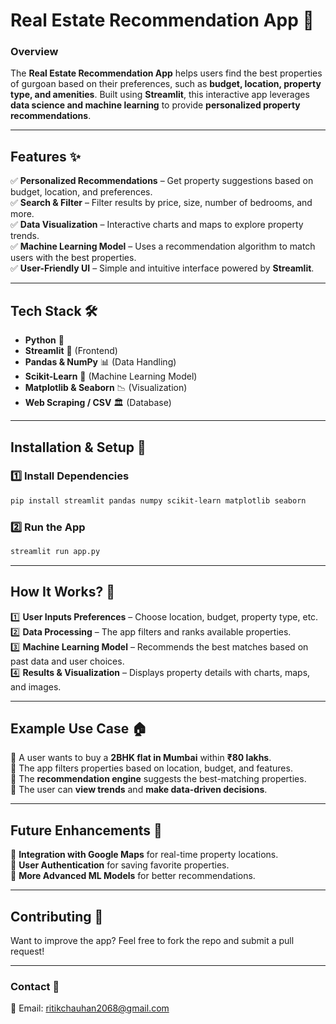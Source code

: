 # **Real Estate Recommendation App 🏡**  

### **Overview**  
The **Real Estate Recommendation App** helps users find the best properties of gurgoan based on their preferences, such as **budget, location, property type, and amenities**. Built using **Streamlit**, this interactive app leverages **data science and machine learning** to provide **personalized property recommendations**.  

---

## **Features** ✨  
✅ **Personalized Recommendations** – Get property suggestions based on budget, location, and preferences.  
✅ **Search & Filter** – Filter results by price, size, number of bedrooms, and more.  
✅ **Data Visualization** – Interactive charts and maps to explore property trends.  
✅ **Machine Learning Model** – Uses a recommendation algorithm to match users with the best properties.  
✅ **User-Friendly UI** – Simple and intuitive interface powered by **Streamlit**.  

---

## **Tech Stack** 🛠️  
- **Python** 🐍  
- **Streamlit** 🎨 (Frontend)  
- **Pandas & NumPy** 📊 (Data Handling)  
- **Scikit-Learn** 🤖 (Machine Learning Model)  
- **Matplotlib & Seaborn** 📉 (Visualization)  
- **Web Scraping / CSV** 🏛️ (Database)  

---

## **Installation & Setup** 🚀  

### **1️⃣ Install Dependencies**  
```bash
pip install streamlit pandas numpy scikit-learn matplotlib seaborn
```

### **2️⃣ Run the App**  
```bash
streamlit run app.py
```

---

## **How It Works? 🤔**  
1️⃣ **User Inputs Preferences** – Choose location, budget, property type, etc.  
2️⃣ **Data Processing** – The app filters and ranks available properties.  
3️⃣ **Machine Learning Model** – Recommends the best matches based on past data and user choices.  
4️⃣ **Results & Visualization** – Displays property details with charts, maps, and images.  

---

## **Example Use Case 🏠**  
🔹 A user wants to buy a **2BHK flat in Mumbai** within **₹80 lakhs**.  
🔹 The app filters properties based on location, budget, and features.  
🔹 The **recommendation engine** suggests the best-matching properties.  
🔹 The user can **view trends** and **make data-driven decisions**.  

---

## **Future Enhancements 🚀**  
🔹 **Integration with Google Maps** for real-time property locations.  
🔹 **User Authentication** for saving favorite properties.  
🔹 **More Advanced ML Models** for better recommendations.  

---

## **Contributing 🤝**  
Want to improve the app? Feel free to fork the repo and submit a pull request!  

---

### **Contact 📩**  
📧 Email: ritikchauhan2068@gmail.com

